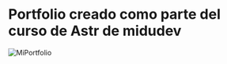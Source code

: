 # Portfolio creado como parte del curso de Astr de midudev

![MiPortfolio](https://github.com/eniomejia01/portfolio-dev/assets/89221787/b7fbb232-7158-4897-ac98-dbfce4b67ea1)
